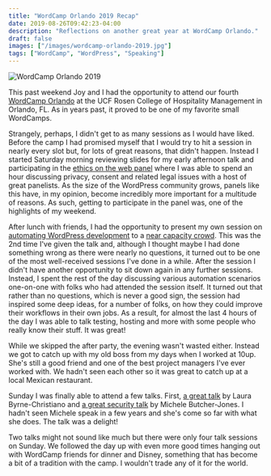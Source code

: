 ```yaml
---
title: "WordCamp Orlando 2019 Recap"
date: 2019-08-26T09:42:23-04:00
description: "Reflections on another great year at WordCamp Orlando."
draft: false
images: ["/images/wordcamp-orlando-2019.jpg"]
tags: ["WordCamp", "WordPress", "Speaking"]
---
```


![WordCamp Orlando 2019](/images/wordcamp-orlando-2019.jpg)

This past weekend Joy and I had the opportunity to attend our fourth [WordCamp Orlando](https://2019.orlando.wordcamp.org/ "WordCamp Orlando 2019") at the UCF Rosen College of Hospitality Management in Orlando, FL. As in years past, it proved to be one of my favorite small WordCamps.

Strangely, perhaps, I didn't get to as many sessions as I would have liked. Before the camp I had promised myself that I would try to hit a session in nearly every slot but, for lots of great reasons, that didn't happen. Instead I started Saturday morning reviewing slides for my early afternoon talk and participating in the [ethics on the web panel](https://2019.orlando.wordcamp.org/session/ethics-on-the-web-panel/ "Ethics on the Web Panel, WordCamp Orlando, 2019") where I was able to spend an hour discussing privacy, consent and related legal issues with a host of great panelists. As the size of the WordPress community grows, panels like this have, in my opinion, become incredibly more important for a multitude of reasons. As such, getting to participate in the panel was, one of the highlights of my weekend.

After lunch with friends, I had the opportunity to present my own session on [automating WordPress development](https://2019.orlando.wordcamp.org/session/automating-wordpress-development/ "Automating WordPress Development, WordCamp Orlando, 2019") to a [near capacity crowd](https://twitter.com/allie_nimmons/status/1165313437376774144?s=20 "Tweet from Allie Nimmons pointing out my session was standing room only").
This was the 2nd time I've given the talk and, although I thought maybe I had done something wrong as there were nearly no questions, it turned out to be one of the most well-received sessions I've done in a while. After the session I didn't have another opportunity to sit down again in any further sessions. Instead, I spent the rest of the day discussing various automation scenarios one-on-one with folks who had attended the session itself. It turned out that rather than no questions, which is never a good sign, the session had inspired some deep ideas, for a number of folks, on how they could improve their workflows in their own jobs. As a result, for almost the last 4 hours of the day I was able to talk testing, hosting and more with some people who really know their stuff. It was  great!

While we skipped the after party, the evening wasn't wasted either. Instead we got to catch up with my old boss from my days when I worked at 10up. She's still a good friend and one of the best project managers I've ever worked with. We hadn't seen each other so it was great to catch up at a local Mexican restaurant.

Sunday I was finally able to attend a few talks. First, [a great talk](https://2019.orlando.wordcamp.org/session/floating-to-the-top-how-website-and-social-media-strategy-literally-rescued-us-from-the-flood/ "Floating to the Top: How website and social media strategy literally rescued us from the flood, WordCamp Orlando, 2019") by Laura Byrne-Christiano and [a great security talk](https://2019.orlando.wordcamp.org/session/passwords-attacks-and-security-oh-my/ "Passwords, Attacks, and Security Oh My, WordCamp Orlando, 2019") by Michele Butcher-Jones. I hadn't seen Michele speak in a few years and she's come so far with what she does. The talk was a delight!

Two talks might not sound like much but there were only four talk sessions on Sunday. We followed the day up with even more good times hanging out with WordCamp friends for dinner and Disney, something that has become a bit of a tradition with the camp. I wouldn't trade any of it for the world.